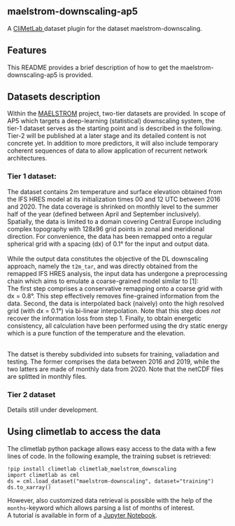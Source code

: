 
## maelstrom-downscaling-ap5

A <a href="https://climetlab.readthedocs.io">CliMetLab </a> dataset plugin for the dataset maelstrom-downscaling.


Features
--------

This README provides a brief description of how to get the maelstrom-downscaling-ap5 is provided.

## Datasets description

Within the <a href="https://maelstrom-eurohpc.eu/">MAELSTROM</a> project, two-tier datasets are provided. In scope of AP5 which targets a deep-learning (statistical) downscaling system, the tier-1 dataset serves as the starting point and is described in the following. Tier-2 will be published at a later stage and its detailed content is not concrete yet. In addition to more predictors, 
it will also include temporary coherent sequences of data to allow application of recurrent network architectures.

### Tier 1 dataset: 
The dataset contains 2m temperature and surface elevation obtained from the IFS HRES model at its initialization times 00 and 12 UTC between 2016 and 2020.
The data coverage is shrinked on monthly level to the summer half of the year (defined between April and September inclusively). 
Spatially, the data is limited to a domain covering Central Europe including complex topography with 128x96 grid points in zonal and meridional direction.
For convenience, the data has been remapped onto a regular spherical grid with a spacing (dx) of 0.1° for the input and output data.
<br><br>
While the output data constitutes the objective of the DL downscaling approach, namely the `t2m_tar`, and was directly obtained from the remapped IFS HRES analysis, 
the input data has undergone a preprocessing chain which aims to emulate a coarse-grained model similar to [1]:<br>
The first step comprises a conservative remapping onto a coarse grid with dx = 0.8°. This step effectively removes fine-grained information from 
the data. Second, the data is interpolated back (naively) onto the high resolved grid (with dx = 0.1°) via bi-linear interpolation. Note that this step does 
*not* recover the information loss from step 1. Finally, to obtain energetic consistency, all calculation have been performed using the dry static energy 
which is a pure function of the temperature and the elevation.<br><br>

The datset is thereby subdivided into subsets for training, valiadation and testing. The former comprises the data between 2016 and 2019,
while the two latters are made of monthly data from 2020. Note that the netCDF files are splitted in monthly files. 

### Tier 2 dataset
Details still under development.


## Using climetlab to access the data

The climetlab python package allows easy access to the data with a few lines of code. In the following example, 
the training subset is retrieved:
```
!pip install climetlab climetlab_maelstrom_downscaling
import climetlab as cml
ds = cml.load_dataset("maelstrom-downscaling", dataset="training")
ds.to_xarray()
```
However, also customized data retrieval is possible with the help of the `months`-keyword which allows parsing a list of months of interest.<br>
A tutorial is available in form of a <a href="https://git.ecmwf.int/projects/MLFET/repos/maelstrom-downscaling-ap5/browse/notebooks/demo_downscaling_dataset.ipynb">Jupyter Notebook</a>.
